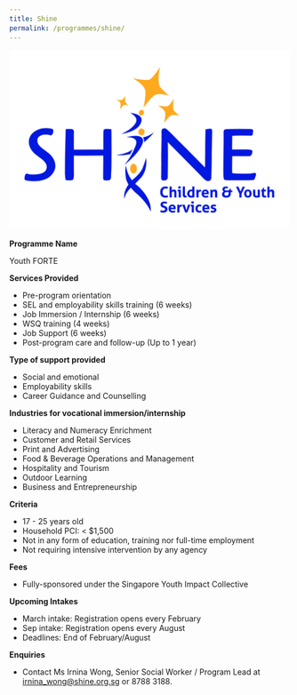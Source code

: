 ```yaml
---
title: Shine
permalink: /programmes/shine/
---
```

![Shine-logo](/images/Shine-logo.jpg)

**Programme Name**

Youth FORTE 

**Services Provided**
* Pre-program orientation 
* SEL and employability skills training (6 weeks) 
* Job Immersion / Internship (6 weeks) 
* WSQ training (4 weeks)
* Job Support (6 weeks) 
* Post-program care and follow-up (Up to 1 year)

**Type of support provided**
* Social and emotional 
* Employability skills 
* Career Guidance and Counselling

**Industries for vocational immersion/internship** 
* Literacy and Numeracy Enrichment 
* Customer and Retail Services
*	Print and Advertising 
* Food & Beverage Operations and Management 
*	Hospitality and Tourism 
*	Outdoor Learning 
*	Business and Entrepreneurship 

**Criteria**
* 17 - 25 years old 
* Household PCI: < $1,500 
* Not in any form of education, training nor full-time employment
* Not requiring intensive intervention by any agency

**Fees**
* Fully-sponsored under the Singapore Youth Impact Collective

**Upcoming Intakes**
* March intake: Registration opens every February 
* Sep intake: Registration opens every August 
* Deadlines: End of February/August

**Enquiries** 
* Contact Ms Irnina Wong, Senior Social Worker / Program Lead at irnina_wong@shine.org.sg or 8788 3188. 

